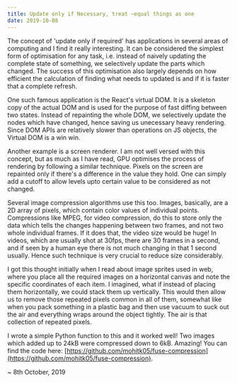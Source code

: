 ```yaml
---
title: Update only if Necessary, treat ~equal things as one
date: 2019-10-08
---
```


The concept of 'update only if required' has applications in several areas of computing and I find it really interesting. It can be considered the simplest form of optimisation for any task<!-- excerpt -->, i.e. instead of naively updating the complete state of something, we selectively update the parts which changed. The success of this optimisation also largely depends on how efficient the calculation of finding what needs to updated is and if it is faster that a complete refresh.

One such famous application is the React's virtual DOM. It is a skeleton copy of the actual DOM and is used for the purpose of fast diffing between two states. Instead of repainting the whole DOM, we selectively update the nodes which have changed, hence saving us unecessary heavy rendering. Since DOM APIs are relatively slower than operations on JS objects, the Virtual DOM is a win win.

Another example is a screen renderer. I am not well versed with this concept, but as much as I have read, GPU optimises the process of rendering by following a similar technique. Pixels on the screen are repainted only if there's a difference in the value they hold. One can simply add a cutoff to allow levels upto certain value to be considered as not changed.

Several image compression algorithms use this too. Images, basically, are a 2D array of pixels, which contain color values of individual points. Compressions like MPEG, for video compression, do this to store only the data which tells the changes happening between two frames, and not two whole individual frames. If it does that, the video size would be huge! In videos, which are usually shot at 30fps, there are 30 frames in a second, and if seen by a human eye there is not much changing in that 1 second usually. Hence such technique is very crucial to reduce size considerably.

I got this thought initially when I read about image sprites used in web, where you place all the required images on a horizontal canvas and note the specific coordinates of each item. I imagined, what if instead of placing them horizontally, we could stack them up vertically. This would then allow us to remove those repeated pixels common in all of them, somewhat like when you pack something in a plastic bag and then use vacuum to suck out the air and everything wraps around the object tightly. The air is that collection of repeated pixels.

I wrote a simple Python function to this and it worked well! Two images which added up to 24kB were compressed down to 6kB. Amazing! You can find the code here: [https://github.com/mohitk05/fuse-compression](https://github.com/mohitk05/fuse-compression).

~ 8th October, 2019
